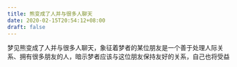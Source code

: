 ```yaml
---
title: 熊变成了人并与很多人聊天
date: 2020-02-15T20:54:12+08:00
draft: false
---
```


梦见熊变成了人并与很多人聊天，象征着梦者的某位朋友是一个善于处理人际关系、拥有很多朋友的人，暗示梦者应该与这位朋友保持友好的关系，自己也将受益